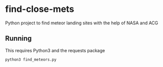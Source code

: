 # find-close-mets
Python project to find meteor landing sites with the help of NASA and ACG

## Running
This requires Python3 and the requests package

`python3 find_meteors.py`
